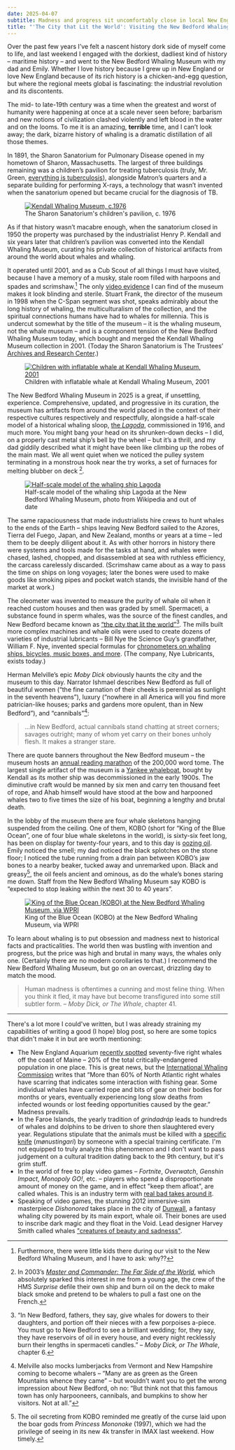 ```yaml
---
date: 2025-04-07
subtitle: Madness and progress sit uncomfortably close in local New England history.
title: "'The City that Lit the World': Visiting the New Bedford Whaling Museum"
---
```

Over the past few years I’ve felt a nascent history dork side of myself come to life, and last weekend I engaged with the dorkiest, dadliest kind of history – maritime history – and went to the New Bedford Whaling Museum with my dad and Emily. Whether I love history because I grew up in New England or love New England because of its rich history is a chicken-and-egg question, but where the regional meets global is fascinating: the industrial revolution and its discontents.

The mid- to late-19th century was a time when the greatest and worst of humanity were happening at once at a scale never seen before; barbarism and new notions of civilization clashed violently and left blood in the water and on the looms. To me it is an amazing, **terrible** time, and I can’t look away; the dark, bizarre history of whaling is a dramatic distillation of all those themes.

In 1891, the Sharon Sanatorium for Pulmonary Disease opened in my hometown of Sharon, Massachusetts. The largest of three buildings remaining was a children’s pavilion for treating tuberculosis (truly, Mr. Green, [everything is tuberculosis](https://everythingistb.com/)), alongside Matron’s quarters and a separate building for performing X-rays, a technology that wasn’t invented when the sanatorium opened but became crucial for the diagnosis of TB.

<figure>
    <a href="https://www.digitalcommonwealth.org/search/commonwealth:wm11bf87n">
        <img src="/images/blog/2025-04-07-whaling-museum/DC190_image_access_full.jpg" alt="Kendall Whaling Museum, c.1976">
    </a>
    <figcaption>The Sharon Sanatorium's children's pavilion, c. 1976</figcaption>
</figure>

As if that history wasn’t macabre enough, when the sanatorium closed in 1950 the property was purchased by the industrialist Henry P. Kendall and six years later that children’s pavilion was converted into the Kendall Whaling Museum, curating his private collection of historical artifacts from around the world about whales and whaling.

It operated until 2001, and as a Cub Scout of all things I must have visited, because I have a memory of a musky, stale room filled with harpoons and spades and scrimshaw.[^1] The only [video evidence](https://www.c-span.org/program/vignette/kendall-whaling-museum/153710) I can find of the museum makes it look blinding and sterile. Stuart Frank, the director of the museum in 1998 when the C-Span segment was shot, speaks admirably about the long history of whaling, the multiculturalism of the collection, and the spiritual connections humans have had to whales for millennia. This is undercut somewhat by the title of the museum – it is the whaling museum, not the whale museum – and is a component tension of the New Bedford Whaling Museum today, which bought and merged the Kendall Whaling Museum collection in 2001. (Today the Sharon Sanatorium is The Trustees’ [Archives and Research Center](https://thetrustees.org/place/archives-research-center/).)

<figure>
    <a href="https://openarchives.umb.edu/digital/collection/p15774coll6/id/226/">
        <img src="/images/blog/2025-04-07-whaling-museum/p15774coll6_226_extralarge.jpg" alt="Children with inflatable whale at Kendall Whaling Museum, 2001">
    </a>
    <figcaption>Children with inflatable whale at Kendall Whaling Museum, 2001</figcaption>
</figure>

The New Bedford Whaling Museum in 2025 is a great, if unsettling, experience. Comprehensive, updated, and progressive in its curation, the museum has artifacts from around the world placed in the context of their respective cultures respectively and respectfully, alongside a half-scale model of a historical whaling sloop, [the *Lagoda*](https://en.wikipedia.org/wiki/Lagoda), commissioned in 1916, and much more. You might bang your head on its shrunken-down decks – I did, on a properly cast metal ship’s bell by the wheel – but it’s a thrill, and my dad giddily described what it might have been like climbing up the robes of the main mast. We all went quiet when we noticed the pulley system terminating in a monstrous hook near the try works, a set of furnaces for melting blubber on deck [^2].

<figure>
    <a href="https://en.wikipedia.org/wiki/Lagoda">
        <img src="/images/blog/2025-04-07-whaling-museum/1364px-Lagoda.jpg" alt="Half-scale model of the whaling ship Lagoda">
    </a>
    <figcaption>Half-scale model of the whaling ship Lagoda at the New Bedford Whaling Museum, photo from Wikipedia and out of date</figcaption>
</figure>

The same rapaciousness that made industrialists hire crews to hunt whales to the ends of the Earth – ships leaving New Bedford sailed to the Azores, Tierra del Fuego, Japan, and New Zealand, months or years at a time – led them to be deeply diligent about it. As with other horrors in history there were systems and tools made for the tasks at hand, and whales were chased, lashed, chopped, and disassembled at sea with ruthless efficiency, the carcass carelessly discarded. (Scrimshaw came about as a way to pass the time on ships on long voyages; later the bones were used to make goods like smoking pipes and pocket watch stands, the invisible hand of the market at work.)

The oleometer was invented to measure the purity of whale oil when it reached custom houses and then was graded by smell. Spermaceti, a substance found in sperm whales, was the source of the finest candles, and New Bedford became known as [“the city that lit the world”](https://www.nps.gov/nebe/index.htm)[^3]. The mills built more complex machines and whale oils were used to create dozens of varieties of industrial lubricants – Bill Nye the Science Guy’s grandfather, William F. Nye,  invented special formulas for [chronometers on whaling ships, bicycles, music boxes, and more](https://99percentinvisible.org/episode/a-whale-oiled-machine/). (The company, Nye Lubricants, exists today.)

Herman Melville’s epic *Moby Dick* obviously haunts the city and the museum to this day. Narrator Ishmael describes New Bedford as full of beautiful women (“the fine carnation of their cheeks is perennial as sunlight in the seventh heavens”), luxury (“nowhere in all America will you find more patrician-like houses; parks and gardens more opulent, than in New Bedford”), and “cannibals”[^4]:

> ...in New Bedford, actual cannibals stand chatting at street corners; savages outright; many of whom yet carry on their bones unholy flesh. It makes a stranger stare.

There are quote banners throughout the New Bedford museum – the museum hosts an [annual reading marathon](https://www.whalingmuseum.org/program/moby-dick-marathon-2025/) of the 200,000 word tome. The largest single artifact of the museum is a [Yankee whaleboat](https://www.teachingmelville.org/whale-boats), bought by Kendall as its mother ship was decommissioned in the early 1900s. The diminutive craft would be manned by six men and carry ten thousand feet of rope, and Ahab himself would have stood at the bow and harpooned whales two to five times the size of his boat, beginning a lengthy and brutal death.

In the lobby of the museum there are four whale skeletons hanging suspended from the ceiling. One of them, KOBO (short for “King of the Blue Ocean”, one of four blue whale skeletons in the world), is sixty-six feet long, has been on display for twenty-four years, and to this day is [oozing oil](https://www.wpri.com/news/street-stories/blue-whale-skeleton-at-new-bedford-museum-still-leaking-oil/). Emily noticed the smell; my dad noticed the black splotches on the stone floor; I noticed the tube running from a drain pan between KOBO’s jaw bones to a nearby beaker, tucked away and unremarked upon. Black and greasy[^5], the oil feels ancient and ominous, as do the whale’s bones staring me down. Staff from the New Bedford Whaling Museum say KOBO is “expected to stop leaking within the next 30 to 40 years”.

<figure>
    <a href="https://www.wpri.com/news/street-stories/blue-whale-skeleton-at-new-bedford-museum-still-leaking-oil/">
        <img src="/images/blog/2025-04-07-whaling-museum/wpri_kobo.jpg" alt="King of the Blue Ocean (KOBO) at the New Bedford Whaling Museum, via WPRI">
    </a>
    <figcaption>King of the Blue Ocean (KOBO) at the New Bedford Whaling Museum, via WPRI</figcaption>
</figure>

To learn about whaling is to put obsession and madness next to historical facts and practicalities. The world then was bustling with invention and progress, but the price was high and brutal in many ways, the whales only one. (Certainly there are no modern corollaries to that.) I recommend the New Bedford Whaling Museum, but go on an overcast, drizzling day to match the mood.

> Human madness is oftentimes a cunning and most feline thing. When you think it fled, it may have but become transfigured into some still subtler form. – *Moby Dick, or The Whale*, chapter 41.

---

There's a lot more I could've written, but I was already straining my capabilities of writing a good (I hope) blog post, so here are some topics that didn't make it in but are worth mentioning:

- The New England Aquarium [recently spotted](https://www.seacoastonline.com/story/lifestyle/nature-wildlife/2025/01/17/75-endangered-right-whales-gather-off-the-coast-of-maine/77745548007/) seventy-five right whales off the coast of Maine – 20% of the total critically-endangered population in one place. This is great news, but the [International Whaling Commission](https://iwc.int/about-whales/whale-species/right-whale) writes that “More than 60% of North Atlantic right whales have scarring that indicates some interaction with fishing gear. Some individual whales have carried rope and bits of gear on their bodies for months or years, eventually experiencing long slow deaths from infected wounds or lost feeding opportunities caused by the gear.” Madness prevails.
- In the Faroe Islands, the yearly tradition of *‌grindadráp* leads to hundreds of whales and dolphins to be driven to shore then slaughtered every year. Regulations stipulate that the animals must be killed with a [specific knife](https://theanimalfund.net/en/faroes-island-hunt/) (*‌mønustingari*) by someone with a special training certificate. I'm not equipped to truly analyze this phenomenon and I don't want to pass judgement on a cultural tradition dating back to the 9th century, but it's grim stuff.
- In the world of free to play video games – *Fortnite*, *Overwatch*, *Genshin Impact*, *Monopoly GO!*, etc. – players who spend a disproportionate amount of money on the game, and in effect "keep them afloat", are called whales. This is an industry term with [real bad takes around it](https://www.gamesindustry.biz/big-spending-whales-arent-the-problem-with-free-to-play-games-opinion).
- Speaking of video games, the stunning 2012 immersive-sim masterpiece *Dishonored* takes place in the city of [Dunwall](https://dishonored.fandom.com/wiki/Dunwall), a fantasy whaling city powered by its main export, whale oil. Their bones are used to inscribe dark magic and they float in the Void. Lead designer Harvey Smith called whales ["creatures of beauty and sadnesss"](https://dishonored.fandom.com/wiki/Dishonored_Wiki?file=Whales_and_outsider_commentary.jpg).

[^1]: Furthermore, there were little kids there during our visit to the New Bedford Whaling Museum, and I have to ask: why??

[^2]: In 2003’s [*Master and Commander: The Far Side of the World*](https://www.imdb.com/title/tt0311113/), which absolutely sparked this interest in me from a young age, the crew of the HMS *Surprise* defile their own ship and burn oil on the deck to make black smoke and pretend to be whalers to pull a fast one on the French.

[^3]: “In New Bedford, fathers, they say, give whales for dowers to their daughters, and portion off their nieces with a few porpoises a-piece. You must go to New Bedford to see a brilliant wedding; for, they say, they have reservoirs of oil in every house, and every night recklessly burn their lengths in spermaceti candles.” – *Moby Dick, or The Whale*, chapter 6.

[^4]: Melville also mocks lumberjacks from Vermont and New Hampshire coming to become whalers – “Many are as green as the Green Mountains whence they came” – but wouldn’t want you to get the wrong impression about New Bedford, oh no: “But think not that this famous town has only harpooneers, cannibals, and bumpkins to show her visitors. Not at all.”

[^5]: The oil secreting from KOBO reminded me greatly of the curse laid upon the boar gods from *Princess Mononoke* (1997), which we had the privilege of seeing in its new 4k transfer in IMAX last weekend. How timely.
